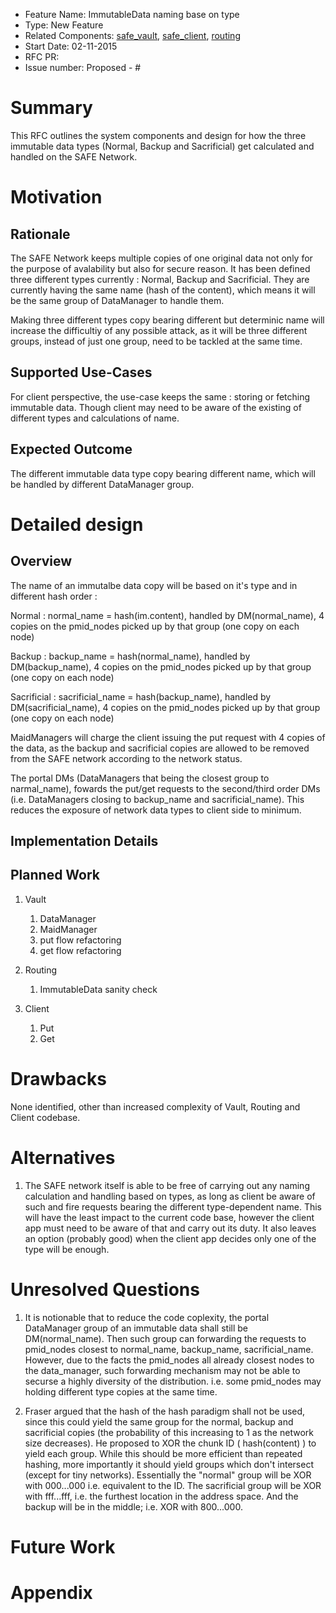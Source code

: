 - Feature Name: ImmutableData naming base on type
- Type: New Feature
- Related Components: [safe_vault](https://github.com/maidsafe/safe_vault), [safe_client](https://github.com/maidsafe/safe_client), [routing](https://github.com/maidsafe/routing)
- Start Date: 02-11-2015
- RFC PR: 
- Issue number: Proposed - #

# Summary

This RFC outlines the system components and design for how the three immutable data types (Normal, Backup and Sacrificial) get calculated and handled on the SAFE Network.

# Motivation

## Rationale

The SAFE Network keeps multiple copies of one original data not only for the purpose of avalability but also for secure reason.  It has been defined three different types currently : Normal, Backup and Sacrificial.  They are currently having the same name (hash of the content), which means it will be the same group of DataManager to handle them.

Making three different types copy bearing different but determinic name will increase the difficultiy of any possible attack, as it will be three different groups, instead of just one group, need to be tackled at the same time.

## Supported Use-Cases

For client perspective, the use-case keeps the same : storing or fetching immutable data.  Though client may need to be aware of the existing of different types and calculations of name. 

## Expected Outcome

The different immutable data type copy bearing different name, which will be handled by different DataManager group.

# Detailed design

## Overview

The name of an immutalbe data copy will be based on it's type and in different hash order :

Normal : normal_name = hash(im.content), handled by DM(normal_name), 4 copies on the pmid_nodes picked up by that group (one copy on each node)

Backup : backup_name = hash(normal_name), handled by DM(backup_name), 4 copies on the pmid_nodes picked up by that group (one copy on each node)

Sacrificial : sacrificial_name = hash(backup_name), handled by DM(sacrificial_name), 4 copies on the pmid_nodes picked up by that group (one copy on each node)

MaidManagers will charge the client issuing the put request with 4 copies of the data, as the backup and sacrificial copies are allowed to be removed from the SAFE network according to the network status.

The portal DMs (DataManagers that being the closest group to narmal_name), fowards the put/get requests to the second/third order DMs (i.e. DataManagers closing to backup_name and sacrificial_name). This reduces the exposure of network data types to client side to minimum.

## Implementation Details


## Planned Work

1. Vault
    1. DataManager
    1. MaidManager
    1. put flow refactoring
    1. get flow refactoring

1. Routing
    1. ImmutableData sanity check

1. Client
    1. Put
    1. Get


# Drawbacks

None identified, other than increased complexity of Vault, Routing and Client codebase.

# Alternatives

1. The SAFE network itself is able to be free of carrying out any naming calculation and handling based on types, as long as client be aware of such and fire requests bearing the different type-dependent name.  This will have the least impact to the current code base, however the client app must need to be aware of that and carry out its duty. It also leaves an option (probably good) when the client app decides only one of the type will be enough.


# Unresolved Questions

1. It is notionable that to reduce the code coplexity, the portal DataManager group of an immutable data shall still be DM(normal_name). Then such group can forwarding the requests to pmid_nodes closest to normal_name, backup_name, sacrificial_name.
However, due to the facts the pmid_nodes all already closest nodes to the data_manager, such forwarding mechanism may not be able to securse a highly diversity of the distribution. i.e. some pmid_nodes may holding different type copies at the same time.

2. Fraser argued that the hash of the hash paradigm shall not be used, since this could yield the same group for the normal, backup and sacrificial copies (the probability of this increasing to 1 as the network size decreases).  He proposed to XOR the chunk ID ( hash(content) ) to yield each group. While this should be more efficient than repeated hashing, more importantly it should yield groups which don't intersect (except for tiny networks).
Essentially the "normal" group will be XOR with 000...000 i.e. equivalent to the ID.
The sacrificial group will be XOR with fff...fff, i.e. the furthest location in the address space. And the backup will be in the middle; i.e. XOR with 800...000.


# Future Work



# Appendix

